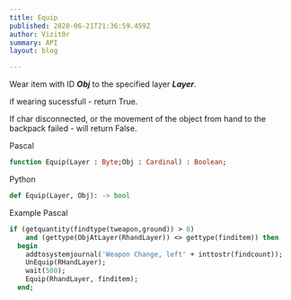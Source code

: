 ```yaml
---
title: Equip
published: 2020-06-21T21:36:59.459Z
author: Vizit0r
summary: API
layout: blog

---
```


 

Wear item with ID ***Obj*** to the specified layer ***Layer***.

if wearing sucessfull - return True.

If char disconnected, or the movement of the object from hand to the backpack failed - will return False.


Pascal

```pascal
function Equip(Layer : Byte;Obj : Cardinal) : Boolean;

```




Python
```python
def Equip(Layer, Obj): -> bool
``` 





Example Pascal

```pascal
if (getquantity(findtype(tweapon,ground)) > 0) 
    and (gettype(ObjAtLayer(RhandLayer)) <> gettype(finditem)) then 
  begin 
    addtosystemjournal('Weapon Change, left' + inttostr(findcount)); 
    UnEquip(RHandLayer); 
    wait(500); 
    Equip(RhandLayer, finditem); 
  end;
```


